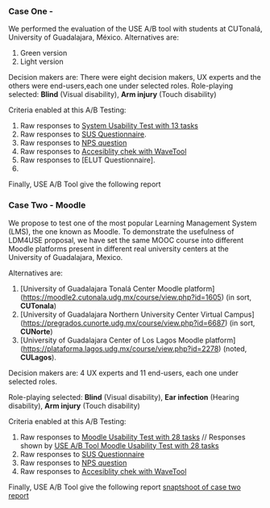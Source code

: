 ### Case One - 
We performed the evaluation of the USE A/B tool with students at CUTonalá, University of Guadalajara, México. 
Alternatives are:
1. Green version
2. Light version
   
Decision makers are: 
There were eight decision makers, UX experts and the others were end-users,each one under selected roles.
Role-playing selected: **Blind** (Visual disability), **Arm injury** (Touch disability)

Criteria enabled at this A/B Testing:
1. Raw responses to [System Usability Test with 13 tasks](/use-cases/System_PU_Users_responses.csv)
2. Raw responses to [SUS Questionnaire](/use-cases/System_SUS_Users_responses.csv).
3. Raw responses to [NPS question](/use-cases/System_PU_Users_responses.csv)
4. Raw responses to [Accesiblity chek with WaveTool](/use-cases/System_ACC_Users_responses.csv)
5. Raw responses to [ELUT Questionnaire].
6.  
Finally, USE A/B Tool give the following report 

### Case Two - Moodle
We propose to test one of the most popular Learning Management System (LMS), the one known as Moodle.
To demonstrate the usefulness of LDM4USE proposal, we have set the same MOOC course into different Moodle platforms present in different real university centers at the University of Guadalajara, Mexico.

Alternatives are:
1. [University of Guadalajara Tonalá Center Moodle platform] (https://moodle2.cutonala.udg.mx/course/view.php?id=1605) (in sort, **CUTonala**)
2. [University of Guadalajara Northern University Center Virtual Campus] (https://pregrados.cunorte.udg.mx/course/view.php?id=6687) (in sort, **CUNorte**)
3. [University of Guadalajara Center of Los Lagos Moodle platform] (https://plataforma.lagos.udg.mx/course/view.php?id=2278) (noted, **CULagos**).

Decision makers are:  4 UX experts and 11 end-users, each one under selected roles.

Role-playing selected: **Blind** (Visual disability), **Ear infection** (Hearing disability), **Arm injury** (Touch disability) 

Criteria enabled at this A/B Testing:
1. Raw responses to [Moodle Usability Test with 28 tasks](/use-cases/Moodle_PU_Users_responses.csv) // Responses shown by [USE A/B Tool Moodle Usability Test with 28 tasks](/use-cases/Moodle_UT_Assessments.pdf)
2. Raw responses to [SUS Questionnaire](/use-cases/Moodle_SUS_Users_responses.csv) 
3. Raw responses to [NPS question](/use-cases/Moodle_PU_Users_responses.csv)
4. Raw responses to [Accesiblity chek with WaveTool](/use-cases/Moodle_ACC_Users_responses.csv)

Finally, USE A/B Tool give the following report [snaptshoot of case two report](USEAB-moodle-report.png) 
